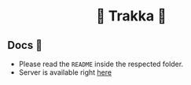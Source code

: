 <h1 align="center">📍 Trakka 📍</h1>

## Docs 📕

  - Please read the `README` inside the respected folder.
  - Server is available right [here](https://github.com/padulkemid/trakka/blob/backend/server/README.md)

